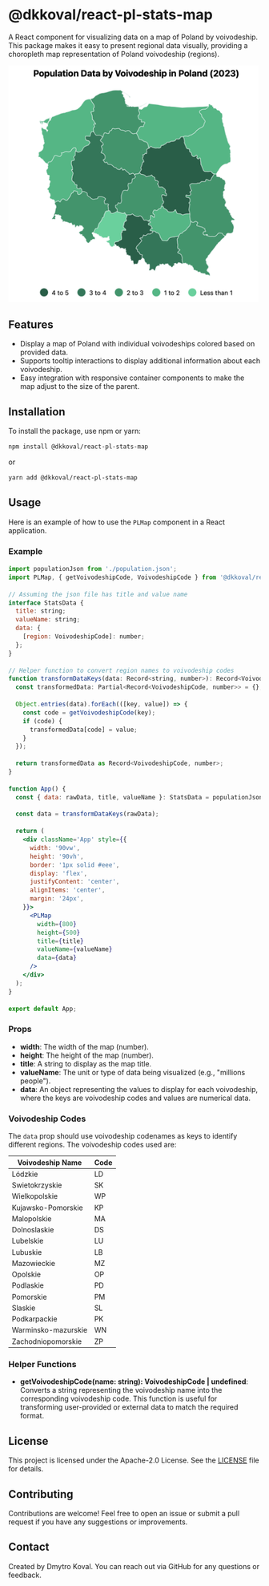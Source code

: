 # @dkkoval/react-pl-stats-map

A React component for visualizing data on a map of Poland by voivodeship. This package makes it easy
to present regional data visually, providing a choropleth map representation of Poland voivodeship (regions).

<img src="./docs/images/screenshot.png" width="500px" alt="Component Screenshot">

## Features

- Display a map of Poland with individual voivodeships colored based on provided data.
- Supports tooltip interactions to display additional information about each voivodeship.
- Easy integration with responsive container components to make the map adjust to the size of the parent.

## Installation

To install the package, use npm or yarn:

```sh
npm install @dkkoval/react-pl-stats-map
```

or

```sh
yarn add @dkkoval/react-pl-stats-map
```

## Usage

Here is an example of how to use the `PLMap` component in a React application.

### Example

```jsx
import populationJson from './population.json';
import PLMap, { getVoivodeshipCode, VoivodeshipCode } from '@dkkoval/react-pl-stats-map';

// Assuming the json file has title and value name
interface StatsData {
  title: string;
  valueName: string;
  data: {
    [region: VoivodeshipCode]: number;
  };
}

// Helper function to convert region names to voivodeship codes
function transformDataKeys(data: Record<string, number>): Record<VoivodeshipCode, number> {
  const transformedData: Partial<Record<VoivodeshipCode, number>> = {};

  Object.entries(data).forEach(([key, value]) => {
    const code = getVoivodeshipCode(key);
    if (code) {
      transformedData[code] = value;
    }
  });

  return transformedData as Record<VoivodeshipCode, number>;
}

function App() {
  const { data: rawData, title, valueName }: StatsData = populationJson;

  const data = transformDataKeys(rawData);

  return (
    <div className='App' style={{
      width: '90vw',
      height: '90vh',
      border: '1px solid #eee',
      display: 'flex',
      justifyContent: 'center',
      alignItems: 'center',
      margin: '24px',
    }}>
      <PLMap
        width={800}
        height={500}
        title={title}
        valueName={valueName}
        data={data}
      />
    </div>
  );
}

export default App;
```

### Props

- **width**: The width of the map (number).
- **height**: The height of the map (number).
- **title**: A string to display as the map title.
- **valueName**: The unit or type of data being visualized (e.g., "millions people").
- **data**: An object representing the values to display for each voivodeship, where the keys are voivodeship codes and values are numerical data.

### Voivodeship Codes

The `data` prop should use voivodeship codenames as keys to identify different regions. The voivodeship codes used are:

| Voivodeship Name    | Code |
| ------------------- | ---- |
| Lódzkie             | LD   |
| Swietokrzyskie      | SK   |
| Wielkopolskie       | WP   |
| Kujawsko-Pomorskie  | KP   |
| Malopolskie         | MA   |
| Dolnoslaskie        | DS   |
| Lubelskie           | LU   |
| Lubuskie            | LB   |
| Mazowieckie         | MZ   |
| Opolskie            | OP   |
| Podlaskie           | PD   |
| Pomorskie           | PM   |
| Slaskie             | SL   |
| Podkarpackie        | PK   |
| Warminsko-mazurskie | WN   |
| Zachodniopomorskie  | ZP   |

### Helper Functions

- **getVoivodeshipCode(name: string): VoivodeshipCode | undefined**: Converts a string representing the voivodeship name into the corresponding voivodeship code. This function is useful for transforming user-provided or external data to match the required format.

## License

This project is licensed under the Apache-2.0 License. See the [LICENSE](LICENSE.txt) file for details.

## Contributing

Contributions are welcome! Feel free to open an issue or submit a pull request if you have any suggestions or improvements.

## Contact

Created by Dmytro Koval. You can reach out via GitHub for any questions or feedback.
